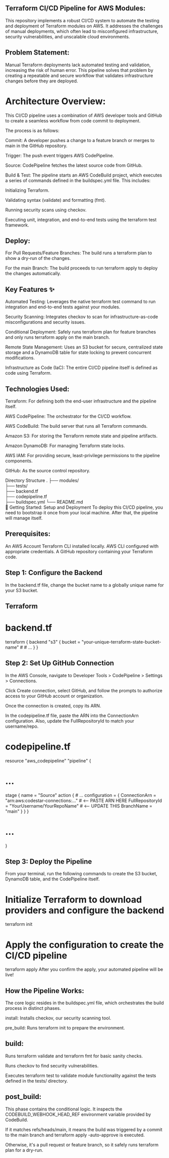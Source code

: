 ## Terraform CI/CD Pipeline for AWS Modules:

This repository implements a robust CI/CD system to automate the testing and deployment of Terraform modules on AWS. 
It addresses the challenges of manual deployments, which often lead to misconfigured infrastructure, security vulnerabilities, and unscalable cloud environments.

## Problem Statement:
Manual Terraform deployments lack automated testing and validation, increasing the risk of human error. 
This pipeline solves that problem by creating a repeatable and secure workflow that validates infrastructure changes before they are deployed.

# Architecture Overview:

This CI/CD pipeline uses a combination of AWS developer tools and GitHub to create a seamless workflow from code commit to deployment.

The process is as follows:

Commit: A developer pushes a change to a feature branch or merges to main in the GitHub repository.

Trigger: The push event triggers AWS CodePipeline.

Source: CodePipeline fetches the latest source code from GitHub.

Build & Test: The pipeline starts an AWS CodeBuild project, which executes a series of commands defined in the buildspec.yml file. This includes:

Initializing Terraform.

Validating syntax (validate) and formatting (fmt).

Running security scans using checkov.

Executing unit, integration, and end-to-end tests using the terraform test framework.

## Deploy:

For Pull Requests/Feature Branches: The build runs a terraform plan to show a dry-run of the changes.

For the main Branch: The build proceeds to run terraform apply to deploy the changes automatically.

## Key Features ✨
Automated Testing: Leverages the native terraform test command to run integration and end-to-end tests against your modules.

Security Scanning: Integrates checkov to scan for infrastructure-as-code misconfigurations and security issues.

Conditional Deployment: Safely runs terraform plan for feature branches and only runs terraform apply on the main branch.

Remote State Management: Uses an S3 bucket for secure, centralized state storage and a DynamoDB table for state locking to prevent concurrent modifications.

Infrastructure as Code (IaC): The entire CI/CD pipeline itself is defined as code using Terraform.

## Technologies Used:
Terraform: For defining both the end-user infrastructure and the pipeline itself.

AWS CodePipeline: The orchestrator for the CI/CD workflow.

AWS CodeBuild: The build server that runs all Terraform commands.

Amazon S3: For storing the Terraform remote state and pipeline artifacts.

Amazon DynamoDB: For managing Terraform state locks.

AWS IAM: For providing secure, least-privilege permissions to the pipeline components.

GitHub: As the source control repository.

Directory Structure
.
├── modules/           
├── tests/              
├── backend.tf         
├── codepipeline.tf     
├── buildspec.yml
└── README.md          
🚀 Getting Started: Setup and Deployment
To deploy this CI/CD pipeline, you need to bootstrap it once from your local machine. After that, the pipeline will manage itself.

## Prerequisites:
An AWS Account
Terraform CLI installed locally.
AWS CLI configured with appropriate credentials.
A GitHub repository containing your Terraform code.

## Step 1: Configure the Backend
In the backend.tf file, change the bucket name to a globally unique name for your S3 bucket.

## Terraform 

# backend.tf
terraform {
  backend "s3" {
    bucket = "your-unique-terraform-state-bucket-name" # 
    # ...
  }
}

## Step 2: Set Up GitHub Connection
In the AWS Console, navigate to Developer Tools > CodePipeline > Settings > Connections.

Click Create connection, select GitHub, and follow the prompts to authorize access to your GitHub account or organization.

Once the connection is created, copy its ARN.

In the codepipeline.tf file, paste the ARN into the ConnectionArn configuration. Also, update the FullRepositoryId to match your username/repo.

# codepipeline.tf
resource "aws_codepipeline" "pipeline" {
  # ...
  stage {
    name = "Source"
    action {
      # ...
      configuration = {
        ConnectionArn    = "arn:aws:codestar-connections:..." # <-- PASTE ARN HERE
        FullRepositoryId = "YourUsername/YourRepoName"     # <-- UPDATE THIS
        BranchName       = "main"
      }
    }
  }
  # ...
} 

## Step 3: Deploy the Pipeline
From your terminal, run the following commands to create the S3 bucket, DynamoDB table, and the CodePipeline itself.

# Initialize Terraform to download providers and configure the backend
terraform init

# Apply the configuration to create the CI/CD pipeline
terraform apply
After you confirm the apply, your automated pipeline will be live!

## How the Pipeline Works:

The core logic resides in the buildspec.yml file, which orchestrates the build process in distinct phases.

install: Installs checkov, our security scanning tool.

pre_build: Runs terraform init to prepare the environment.

##  build:

Runs terraform validate and terraform fmt for basic sanity checks.

Runs checkov to find security vulnerabilities.

Executes terraform test to validate module functionality against the tests defined in the tests/ directory.

## post_build:

This phase contains the conditional logic. 
It inspects the CODEBUILD_WEBHOOK_HEAD_REF environment variable provided by CodeBuild.

If it matches refs/heads/main, it means the build was triggered by a commit to the main branch
and terraform apply -auto-approve is executed.

Otherwise, it's a pull request or feature branch, so it safely runs terraform plan for a dry-run.
